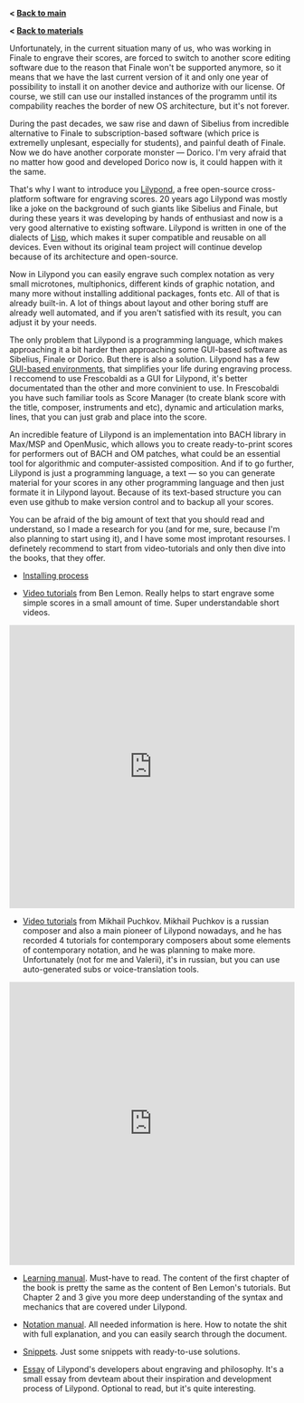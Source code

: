 **< [Back to main](../index.md)**

**< [Back to materials](../materials.md)**

Unfortunately, in the current situation many of us, who was working in Finale to engrave their scores, are forced to switch to another score editing software due to the reason that Finale won't be supported anymore, so it means that we have the last current version of it and only one year of possibility to install it on another device and authorize with our license. Of course, we still can use our installed instances of the programm until its compability reaches the border of new OS architecture, but it's not forever. 

During the past decades, we saw rise and dawn of Sibelius from incredible alternative to Finale to subscription-based software (which price is extremelly unplesant, especially for students), and painful death of Finale. Now we do have another corporate monster — Dorico. I'm very afraid that no matter how good and developed Dorico now is, it could happen with it the same.

That's why I want to introduce you [Lilypond](http://lilypond.org/), a free open-source cross-platform software for engraving scores. 20 years ago Lilypond was mostly like a joke on the background of such giants like Sibelius and Finale, but during these years it was developing by hands of enthusiast and now is a very good alternative to existing software.
Lilypond is written in one of the dialects of [Lisp](https://en.wikipedia.org/wiki/Lisp_(programming_language)), which makes it super compatible and reusable on all devices. Even without its original team project will continue develop because of its architecture and open-source.

Now in Lilypond you can easily engrave such complex notation as very small microtones, multiphonics, different kinds of graphic notation, and many more without installing additional packages, fonts etc. All of that is already built-in. A lot of things about layout and other boring stuff are already well automated, and if you aren't satisfied with its result, you can adjust it by your needs.

The only problem that Lilypond is a programming language, which makes approaching it a bit harder then approaching some GUI-based software as Sibelius, Finale or Dorico. But there is also a solution. Lilypond has a few [GUI-based environments](https://lilypond.org/easier-editing.html), that simplifies your life during engraving process. I reccomend to use Frescobaldi as a GUI for Lilypond, it's better documentated than the other and more convinient to use. In Frescobaldi you have such familiar tools as Score Manager (to create blank score with the title, composer, instruments and etc), dynamic and articulation marks, lines, that you can just grab and place into the score.

An incredible feature of Lilypond is an implementation into BACH library in Max/MSP and OpenMusic, which allows you to create ready-to-print scores for performers out of BACH and OM patches, what could be an essential tool for algorithmic and computer-assisted composition. And if to go further, Lilypond is just a programming language, a text — so you can generate material for your scores in any other programming language and then just formate it in Lilypond layout. Because of its text-based structure you can even use github to make version control and to backup all your scores.

You can be afraid of the big amount of text that you should read and understand, so I made a research for you (and for me, sure, because I'm also planning to start using it), and I have some most improtant resourses. I definetely recommend to start from video-tutorials and only then dive into the books, that they offer.

- [Installing process](https://lilypond.org/doc/v2.24/Documentation/learning/installing)

- [Video tutorials](https://youtube.com/playlist?list=PLHi8BvxILUV6x9FqEmZiYrEj6VMGmTKjt&si=EvQ59bfyJH42t1sx) from Ben Lemon. Really helps to start engrave some simple scores in a small amount of time. Super understandable short videos.
<iframe width="100%" height="500" src="https://www.youtube.com/embed/videoseries?si=uG4Yx4gEeuy02TO1&amp;list=PLHi8BvxILUV6x9FqEmZiYrEj6VMGmTKjt" title="YouTube video player" frameborder="0" allow="accelerometer; autoplay; clipboard-write; encrypted-media; gyroscope; picture-in-picture; web-share" referrerpolicy="strict-origin-when-cross-origin" allowfullscreen></iframe>
<br>


- [Video tutorials](https://youtube.com/playlist?list=PL3frlaLiaXz_zQmiGbGeh3Q96sO6nt-l-&si=7NbAqGWTvvA7Wnnl) from Mikhail Puchkov. Mikhail Puchkov is a russian composer and also a main pioneer of Lilypond nowadays, and he has recorded 4 tutorials for contemporary composers about some elements of contemporary notation, and he was planning to make more. Unfortunately (not for me and Valerii), it's in russian, but you can use auto-generated subs or voice-translation tools.
<iframe width="100%" height="500" src="https://www.youtube.com/embed/videoseries?si=7NbAqGWTvvA7Wnnl&amp;list=PL3frlaLiaXz_zQmiGbGeh3Q96sO6nt-l-" title="YouTube video player" frameborder="0" allow="accelerometer; autoplay; clipboard-write; encrypted-media; gyroscope; picture-in-picture; web-share" referrerpolicy="strict-origin-when-cross-origin" allowfullscreen></iframe>
<br>


- [Learning manual](https://lilypond.org/doc/v2.24/Documentation/web/learning). Must-have to read. The content of the first chapter of the book is pretty the same as the content of Ben Lemon's tutorials. But Chapter 2 and 3 give you more deep understanding of the syntax and mechanics that are covered under Lilypond. 

- [Notation manual](https://lilypond.org/doc/v2.24/Documentation/web/notation). All needed information is here. How to notate the shit with full explanation, and you can easily search through the document.

- [Snippets](https://lilypond.org/doc/v2.24/Documentation/web/snippets). Just some snippets with ready-to-use solutions.

- [Essay](https://lilypond.org/essay.html) of Lilypond's developers about engraving and philosophy. It's a small essay from devteam about their inspiration and development process of Lilypond. Optional to read, but it's quite interesting.